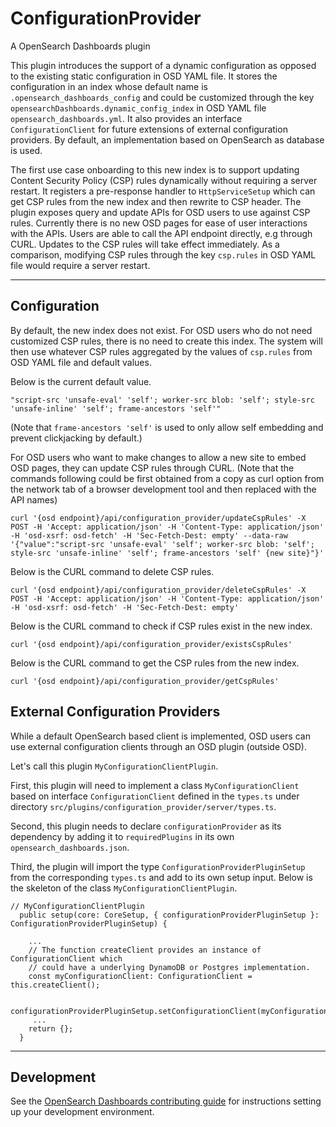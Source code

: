 # ConfigurationProvider

A OpenSearch Dashboards plugin

This plugin introduces the support of a dynamic configuration as opposed to the existing static configuration in OSD YAML file. It stores the configuration in an index whose default name is `.opensearch_dashboards_config` and could be customized through the key `opensearchDashboards.dynamic_config_index` in OSD YAML file `opensearch_dashboards.yml`. It also provides an interface `ConfigurationClient` for future extensions of external configuration providers. By default, an implementation based on OpenSearch as database is used.

The first use case onboarding to this new index is to support updating Content Security Policy (CSP) rules dynamically without requiring a server restart. It registers a pre-response handler to `HttpServiceSetup` which can get CSP rules from the new index and then rewrite to CSP header. The plugin exposes query and update APIs for OSD users to use against CSP rules. Currently there is no new OSD pages for ease of user interactions with the APIs. Users are able to call the API endpoint directly, e.g through CURL. Updates to the CSP rules will take effect immediately. As a comparison, modifying CSP rules through the key `csp.rules` in OSD YAML file would require a server restart.

---

## Configuration

By default, the new index does not exist. For OSD users who do not need customized CSP rules, there is no need to create this index. The system will then use whatever CSP rules aggregated by the values of `csp.rules` from OSD YAML file and default values.

Below is the current default value.

```
"script-src 'unsafe-eval' 'self'; worker-src blob: 'self'; style-src 'unsafe-inline' 'self'; frame-ancestors 'self'"
```
(Note that `frame-ancestors 'self'` is used to only allow self embedding and prevent clickjacking by default.)

For OSD users who want to make changes to allow a new site to embed OSD pages, they can update CSP rules through CURL.
(Note that the commands following could be first obtained from a copy as curl option from the network tab of a browser development tool and then replaced with the API names)

```
curl '{osd endpoint}/api/configuration_provider/updateCspRules' -X POST -H 'Accept: application/json' -H 'Content-Type: application/json' -H 'osd-xsrf: osd-fetch' -H 'Sec-Fetch-Dest: empty' --data-raw '{"value":"script-src 'unsafe-eval' 'self'; worker-src blob: 'self'; style-src 'unsafe-inline' 'self'; frame-ancestors 'self' {new site}"}'

```

Below is the CURL command to delete CSP rules.

```
curl '{osd endpoint}/api/configuration_provider/deleteCspRules' -X POST -H 'Accept: application/json' -H 'Content-Type: application/json' -H 'osd-xsrf: osd-fetch' -H 'Sec-Fetch-Dest: empty'

```

Below is the CURL command to check if CSP rules exist in the new index.

```
curl '{osd endpoint}/api/configuration_provider/existsCspRules'
```

Below is the CURL command to get the CSP rules from the new index.

```
curl '{osd endpoint}/api/configuration_provider/getCspRules'

```

## External Configuration Providers
While a default OpenSearch based client is implemented, OSD users can use external configuration clients through an OSD plugin (outside OSD).

Let's call this plugin `MyConfigurationClientPlugin`.

First, this plugin will need to implement a class `MyConfigurationClient` based on interface `ConfigurationClient` defined in the `types.ts` under directory `src/plugins/configuration_provider/server/types.ts`.

Second, this plugin needs to declare `configurationProvider` as its dependency by adding it to `requiredPlugins` in its own `opensearch_dashboards.json`.

Third, the plugin will import the type `ConfigurationProviderPluginSetup` from the corresponding `types.ts` and add to its own setup input. Below is the skeleton of the class `MyConfigurationClientPlugin`.

```
// MyConfigurationClientPlugin
  public setup(core: CoreSetup, { configurationProviderPluginSetup }: ConfigurationProviderPluginSetup) {

    ...
    // The function createClient provides an instance of ConfigurationClient which
    // could have a underlying DynamoDB or Postgres implementation.
    const myConfigurationClient: ConfigurationClient = this.createClient();

    configurationProviderPluginSetup.setConfigurationClient(myConfigurationClient);
     ...
    return {};
  }

```

---
## Development

See the [OpenSearch Dashboards contributing
guide](https://github.com/opensearch-project/OpenSearch-Dashboards/blob/main/CONTRIBUTING.md) for instructions
setting up your development environment.
